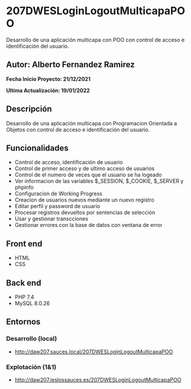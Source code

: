 # 207DWESLoginLogoutMulticapaPOO
Desarrollo de una aplicación multicapa con POO con control de acceso e identificación del usuario.

## Autor: Alberto Fernandez Ramirez

**Fecha Inicio Proyecto: 21/12/2021**

**Ultima Actualización: 19/01/2022**

## Descripción 
Desarrollo de una aplicación multicapa con Programacion Orientada a Objetos con control de acceso e identificación del usuario.

## Funcionalidades
- Control de acceso, identificación de usuario 
- Control de primer acceso y de ultimo acceso de usuarios
- Control de el numero de veces que el usuario se ha logeado
- Ver informacion de las variables $_SESSION, $_COOKIE, $_SERVER y phpinfo
- Configuracion de Working Progress
- Creacion de usuarios nuevos mediante un nuevo registro
- Editar perfil y password de usuario
- Procesar registros devueltos por sentencias de selección
- Usar y gestionar transcciones
- Gestionar errores con la base de datos con ventana de error

## Front end
- HTML
- CSS

## Back end
- PHP 7.4
- MySQL 8.0.26

## Entornos
### Desarrollo (local)
- http://daw207.sauces.local/207DWESLoginLogoutMulticapaPOO
### Explotación (1&1)
- http://daw207.ieslossauces.es/207DWESLoginLogoutMulticapaPOO
